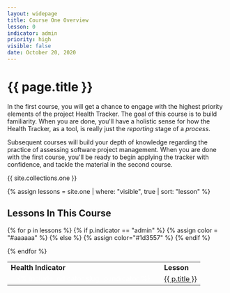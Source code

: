 ```yaml
---
layout: widepage
title: Course One Overview
lesson: 0
indicator: admin
priority: high
visible: false
date: October 20, 2020
---
```


# {{ page.title }}

In the first course, you will get a chance to engage with the highest priority elements of the project Health Tracker. The goal of this course is to build familiarity. When you are done, you'll have a holistic sense for how the Health Tracker, as a tool, is really just the *reporting* stage of a *process*. 

Subsequent courses will build your depth of knowledge regarding the practice of assessing software project management. When you are done with the first course, you'll be ready to begin applying the tracker with confidence, and tackle the material in the second course.

{{ site.collections.one }}

{% assign lessons = site.one | where: "visible", true | sort: "lesson" %}

## Lessons In This Course

<table class="usa-table--borderless">
<tr>
    <td><b>Health Indicator</b></td>
    <td><b>Lesson</b></td>
</tr>

{% for p in lessons %}
    {% if p.indicator == "admin" %}
        {% assign color = "#aaaaaa" %}
    {% else %}
        {% assign color="#1d3557" %}
    {% endif %}
<tr>
    <td>
        <span style="background: {{ color }}; color: white; padding-left: 1em; padding-right: 1em;padding-top: 0.2em; padding-bottom: 0.2em; ">{% include indicator slug=p.indicator %}</span> 
    </td>
    <td> 
        <a href="{{ p.url | prepend: site.baseurl }}">{{ p.title }}</a>
    </td>
</tr>
{% endfor %}
</table>